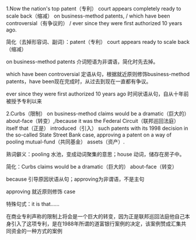 1.Now the nation's top patent（专利） court appears completely ready to scale back（缩减） on business-method patents, / which have been controversial（有争议的） / ever since they were first authorized 10 years ago.

简化（去掉形容词、副词）：patent（专利） court appears ready to scale back（缩减）

on business-method patents 介词短语为非谓语，简化时先去掉。

which have been controversial 定语从句，根据就近原则修饰business-method patents，have been现在完成时，从过去到现在一直都有争议。

ever since they were first authorized 10 years ago 时间状语从句，自从十年前被授予专利以来

2.Curbs（限制） on business-method claims would be a dramatic（巨大的） about-face（转变）,/because it was the Federal Circuit（联邦巡回法庭） itself that（正是） introduced（引入） such patents with its 1998 decision in the so-called State Street Bank case, approving a patent on a way of pooling mutual-fund（共同基金） assets（资产）.

熟词僻义：pooling 水池，变成动词聚集的意思；house 动词，储存在房子中。

简化：Curbs  claims would be a dramatic（巨大的） about-face（转变）

because 引导原因状语从句；approving为非谓语，不是主句

approving 就近原则修饰 case

特殊句式：it is that……

在商业专利声称的限制上将会是一个巨大的转变，因为正是联邦巡回法庭他自己本身引入了这项专利，是在1988年所谓的道富银行案例的决定，该案例赞成汇集共同资金的一种方式的案例
